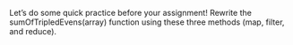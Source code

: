 Let’s do some quick practice before your assignment! Rewrite the sumOfTripledEvens(array) function using these three methods (map, filter, and reduce).